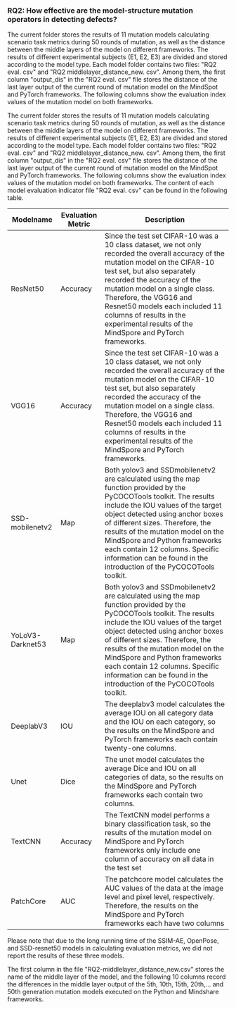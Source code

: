 ### RQ2: How effective are the model-structure mutation operators in detecting defects?

The current folder stores the results of 11 mutation models calculating scenario task metrics during 50 rounds of mutation, as well as the distance between the middle layers of the model on different frameworks. The results of different experimental subjects (E1, E2, E3) are divided and stored according to the model type. Each model folder contains two files: "RQ2 eval. csv" and "RQ2 middlelayer_distance_new. csv". Among them, the first column "output_dis" in the "RQ2 eval. csv" file stores the distance of the last layer output of the current round of mutation model on the MindSpot and PyTorch frameworks. The following columns show the evaluation index values of the mutation model on both frameworks.

The current folder stores the results of 11 mutation models calculating scenario task metrics during 50 rounds of mutation, as well as the distance between the middle layers of the model on different frameworks. The results of different experimental subjects (E1, E2, E3) are divided and stored according to the model type. Each model folder contains two files: "RQ2 eval. csv" and "RQ2 middlelayer_distance_new. csv". Among them, the first column "output_dis" in the "RQ2 eval. csv" file stores the distance of the last layer output of the current round of mutation model on the MindSpot and PyTorch frameworks. The following columns show the evaluation index values of the mutation model on both frameworks. The content of each model evaluation indicator file "RQ2 eval. csv" can be found in the following table.

| Modelname        | Evaluation Metric | Description                                                  |
| ---------------- | ----------------- | ------------------------------------------------------------ |
| ResNet50         | Accuracy          | Since the test set CIFAR-10 was a 10 class dataset, we not only recorded the overall accuracy of the mutation model on the CIFAR-10 test set, but also separately recorded the accuracy of the mutation model on a single class. Therefore, the VGG16 and Resnet50 models each included 11 columns of results in the experimental results of the MindSpore and PyTorch frameworks. |
| VGG16            | Accuracy          | Since the test set CIFAR-10 was a 10 class dataset, we not only recorded the overall accuracy of the mutation model on the CIFAR-10 test set, but also separately recorded the accuracy of the mutation model on a single class. Therefore, the VGG16 and Resnet50 models each included 11 columns of results in the experimental results of the MindSpore and PyTorch frameworks. |
| SSD-mobilenetv2  | Map               | Both yolov3 and SSDmobilenetv2 are calculated using the map function provided by the PyCOCOTools toolkit. The results include the IOU values of the target object detected using anchor boxes of different sizes. Therefore, the results of the mutation model on the MindSpore and Python frameworks each contain 12 columns. Specific information can be found in the introduction of the PyCOCOTools toolkit. |
| YoLoV3-Darknet53 | Map               | Both yolov3 and SSDmobilenetv2 are calculated using the map function provided by the PyCOCOTools toolkit. The results include the IOU values of the target object detected using anchor boxes of different sizes. Therefore, the results of the mutation model on the MindSpore and Python frameworks each contain 12 columns. Specific information can be found in the introduction of the PyCOCOTools toolkit. |
| DeeplabV3        | IOU               | The deeplabv3 model calculates the average IOU on all category data and the IOU on each category, so the results on the MindSpore and PyTorch frameworks each contain twenty-one columns. |
| Unet             | Dice              | The unet model calculates the average Dice and IOU on all categories of data, so the results on the MindSpore and PyTorch frameworks each contain two columns. |
| TextCNN          | Accuracy          | The TextCNN model performs a binary classification task, so the results of the mutation model on MindSpore and PyTorch frameworks only include one column of accuracy on all data in the test set |
| PatchCore        | AUC               | The patchcore model calculates the AUC values of the data at the image level and pixel level, respectively. Therefore, the results on the MindSpore and PyTorch frameworks each have two columns |



Please note that due to the long running time of the SSIM-AE, OpenPose, and SSD-resnet50 models in calculating evaluation metrics, we did not report the results of these three models.



The first column in the file "RQ2-middlelayer_distance_new.csv" stores the name of the middle layer of the model, and the following 10 columns record the differences in the middle layer output of the 5th, 10th, 15th, 20th,... and 50th generation mutation models executed on the Python and Mindshare frameworks.



